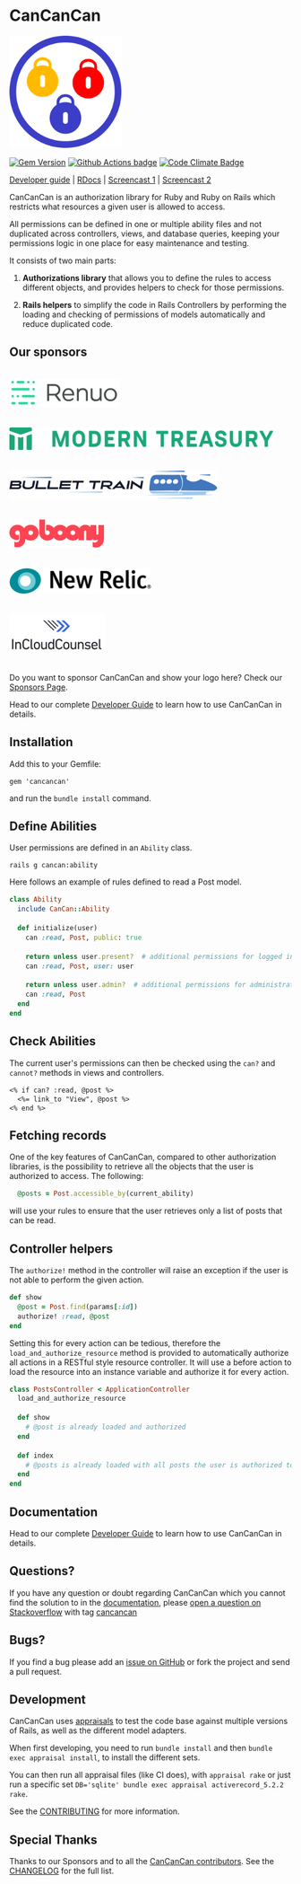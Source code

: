 # CanCanCan

<img src="./logo/cancancan.png" width="200" />

[![Gem Version](https://badge.fury.io/rb/cancancan.svg)](http://badge.fury.io/rb/cancancan)
[![Github Actions badge](https://github.com/CanCanCommunity/cancancan/actions/workflows/test.yml/badge.svg)](https://github.com/CanCanCommunity/cancancan/actions/workflows/test.yml/badge.svg)
[![Code Climate Badge](https://codeclimate.com/github/CanCanCommunity/cancancan.svg)](https://codeclimate.com/github/CanCanCommunity/cancancan)

[Developer guide](./docs/README.md) |
[RDocs](http://rdoc.info/projects/CanCanCommunity/cancancan) |
[Screencast 1](http://railscasts.com/episodes/192-authorization-with-cancan) |
[Screencast 2](https://www.youtube.com/watch?v=cTYu-OjUgDw)

CanCanCan is an authorization library for Ruby and Ruby on Rails which restricts what
resources a given user is allowed to access.

All permissions can be defined in one or multiple ability files and not duplicated across controllers, views,
and database queries, keeping your permissions logic in one place for easy maintenance and testing.

It consists of two main parts:
1. **Authorizations library** that allows you to define the rules to access different objects,
and provides helpers to check for those permissions.

2. **Rails helpers** to simplify the code in Rails Controllers by performing the loading and checking of permissions
of models automatically and reduce duplicated code.

## Our sponsors
<br/>
<a href="https://www.renuo.ch" target="_blank">
  <img src="./logo/renuo.png" alt="Renuo AG" height="50"/>
</a>
<br/>
<br/>
<br/>
<a href="https://www.moderntreasury.com" target="_blank"  style="display:inline">
  <img src="./logo/modern_treasury.svg" alt="Modern Treasury" height="40"/>
</a>
<br/>
<br/>
<br/>
<a href="https://bullettrain.co" target="_blank">
  <img src="./logo/bullet_train.png" alt="Bullet Train" height="50"/>
</a>
<br/>
<br/>
<br/>
<a href="https://jobs.goboony.com/fullstack-ruby-on-rails-developer" target="_blank">
  <img src="./logo/goboony.png" alt="Goboony" height="50"/>
</a>
<br />
<br />
<br />
<a href="https://newrelic.com/" target="_blank">
  <img src="./logo/new_relic.png" alt="NewRelic" height="45"/>
</a>
<br />
<br />
<br />
<a href="https://www.incloudcounsel.com" target="_blank">
  <img src="./logo/in_cloud_counsel.png" alt="InCloudCounsel" height="70"/>
</a>
<br />
<br />

Do you want to sponsor CanCanCan and show your logo here?
Check our [Sponsors Page](https://github.com/sponsors/coorasse).

Head to our complete [Developer Guide](./docs/README.md) to learn how to use CanCanCan in details.

## Installation

Add this to your Gemfile:

    gem 'cancancan'

and run the `bundle install` command.

## Define Abilities

User permissions are defined in an `Ability` class.

    rails g cancan:ability

Here follows an example of rules defined to read a Post model.
```ruby
class Ability
  include CanCan::Ability

  def initialize(user)
    can :read, Post, public: true

    return unless user.present?  # additional permissions for logged in users (they can read their own posts)
    can :read, Post, user: user

    return unless user.admin?  # additional permissions for administrators
    can :read, Post      
  end
end
```

## Check Abilities

The current user's permissions can then be checked using the `can?` and `cannot?` methods in views and controllers.

```erb
<% if can? :read, @post %>
  <%= link_to "View", @post %>
<% end %>
```

## Fetching records

One of the key features of CanCanCan, compared to other authorization libraries,
is the possibility to retrieve all the objects that the user is authorized to access.
The following:

```ruby
  @posts = Post.accessible_by(current_ability)
```

will use your rules to ensure that the user retrieves only a list of posts that can be read.

## Controller helpers

The `authorize!` method in the controller will raise an exception if the user is not able to perform the given action.

```ruby
def show
  @post = Post.find(params[:id])
  authorize! :read, @post
end
```

Setting this for every action can be tedious, therefore the `load_and_authorize_resource` method is provided to
automatically authorize all actions in a RESTful style resource controller.
It will use a before action to load the resource into an instance variable and authorize it for every action.

```ruby
class PostsController < ApplicationController
  load_and_authorize_resource

  def show
    # @post is already loaded and authorized
  end

  def index
    # @posts is already loaded with all posts the user is authorized to read
  end
end
```

## Documentation

Head to our complete [Developer Guide](./docs/README.md) to learn how to use CanCanCan in details.

## Questions?

If you have any question or doubt regarding CanCanCan which you cannot find the solution to in the
[documentation](./docs/README.md), please
[open a question on Stackoverflow](http://stackoverflow.com/questions/ask?tags=cancancan) with tag
[cancancan](http://stackoverflow.com/questions/tagged/cancancan)

## Bugs?

If you find a bug please add an [issue on GitHub](https://github.com/CanCanCommunity/cancancan/issues) or fork the project and send a pull request.

## Development

CanCanCan uses [appraisals](https://github.com/thoughtbot/appraisal) to test the code base against multiple versions
of Rails, as well as the different model adapters.

When first developing, you need to run `bundle install` and then `bundle exec appraisal install`, to install the different sets.

You can then run all appraisal files (like CI does), with `appraisal rake` or just run a specific set `DB='sqlite' bundle exec appraisal activerecord_5.2.2 rake`.

See the [CONTRIBUTING](./CONTRIBUTING.md) for more information.

## Special Thanks

Thanks to our Sponsors and to all the [CanCanCan contributors](https://github.com/CanCanCommunity/cancancan/contributors).
See the [CHANGELOG](https://github.com/CanCanCommunity/cancancan/blob/main/CHANGELOG.md) for the full list.
